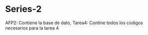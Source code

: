 # Series-2
AFP2: Contiene la base de dato, Tarea4: Contine todos los codigos necesarios para la tarea 4
